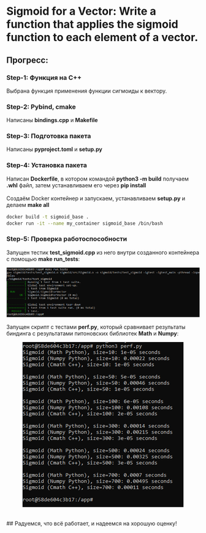 # Sigmoid for a Vector: Write a function that applies the sigmoid function to each element of a vector.
## Прогресс:
### Step-1: Функция на C++
Выбрана функция применения функции сигмоиды к вектору.
### Step-2: Pybind, cmake
Написаны **bindings.cpp** и **Makefile**
### Step-3: Подготовка пакета
Написаны **pyproject.toml** и **setup.py**
### Step-4: Установка пакета
Написан **Dockerfile**, в котором командой **python3 -m build** получаем **.whl** файл, затем устанавливаем его через **pip install**
<br/>  
Создаём Docker контейнер и запускаем, устанавливаем **setup.py** и делаем **make all**<br/>

```bash
docker build -t sigmoid_base .
docker run -it --name my_container sigmoid_base /bin/bash
```
  
### Step-5: Проверка работоспособности
Запущен тестик **test_sigmoid.cpp** из него внутри созданного контейнера с помощью **make run_tests**:<br/>
<p align="center"><img src=https://github.com/KateAntropova-4415/bindings/blob/main/screenshots/photo2.PNG /></p>

Запущен скрипт с тестами **perf.py**, который сравнивает результаты биндинга с результатами питоновских библиотек **Math** и **Numpy**:<br/>
<p align="center"><img src=https://github.com/KateAntropova-4415/bindings/blob/main/screenshots/photo1.PNG /></p>
<br/> 
## Радуемся, что всё работает, и надеемся на хорошую оценку!
